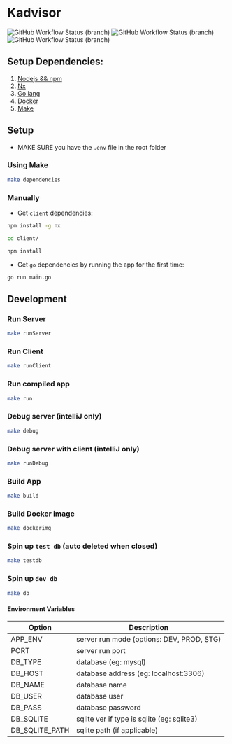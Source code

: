 # Kadvisor
![GitHub Workflow Status (branch)](https://img.shields.io/github/workflow/status/mkeiji/kadvisor/Build/master?style=flat-square) ![GitHub Workflow Status (branch)](https://img.shields.io/github/workflow/status/mkeiji/kadvisor/Test/master?label=test&style=flat-square) ![GitHub Workflow Status (branch)](https://img.shields.io/github/workflow/status/mkeiji/kadvisor/Deployment/master?label=deploy)

## Setup Dependencies:

1. [Nodejs && npm](https://nodejs.org/en/)
2. [Nx](https://nx.dev/)
3. [Go lang](https://golang.org/)
4. [Docker](https://www.docker.com/)
5. [Make](https://www.gnu.org/software/make/)

## Setup

- MAKE SURE you have the `.env` file in the root folder

### Using Make

```bash
make dependencies
```

### Manually

- Get `client` dependencies:
```bash
npm install -g nx
```

```bash
cd client/
```

```bash
npm install
```

- Get `go` dependencies by running the app for the first time:

```bash
go run main.go
```

## Development

### Run Server

```bash
make runServer
```

### Run Client

```bash
make runClient
```

### Run compiled app

```bash
make run
```

### Debug server (intelliJ only)

```bash
make debug
```

### Debug server with client (intelliJ only)

```bash
make runDebug
```

### Build App

```bash
make build
```

### Build Docker image

```bash
make dockerimg
```

### Spin up `test db` (auto deleted when closed)

```bash
make testdb
```

### Spin up `dev db`

```bash
make db
```

#### Environment Variables

| Option            | Description                               |
| ----------------- | ----------------------------------------- |
| APP_ENV           | server run mode (options: DEV, PROD, STG) |
| PORT              | server run port                           |
| DB_TYPE           | database (eg: mysql)                      |
| DB_HOST           | database address (eg: localhost:3306)     |
| DB_NAME           | database name                             |
| DB_USER           | database user                             |
| DB_PASS           | database password                         |
| DB_SQLITE         | sqlite ver if type is sqlite (eg: sqlite3)|
| DB_SQLITE_PATH    | sqlite path (if applicable)               |
